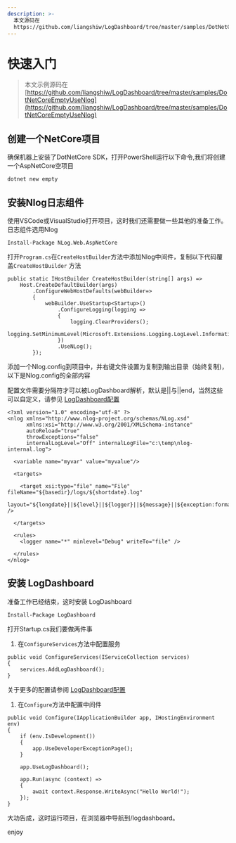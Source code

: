 ```yaml
---
description: >-
  本文源码在
  https://github.com/liangshiw/LogDashboard/tree/master/samples/DotNetCoreEmptyUseNlog
---
```


# 快速入门

> 本文示例源码在 [https://github.com/liangshiw/LogDashboard/tree/master/samples/DotNetCoreEmptyUseNlog](https://github.com/liangshiw/LogDashboard/tree/master/samples/DotNetCoreEmptyUseNlog)

## 创建一个NetCore项目

确保机器上安装了DotNetCore SDK，打开PowerShell运行以下命令,我们将创建一个AspNetCore空项目

```text
dotnet new empty
```

## 安装Nlog日志组件

使用VSCode或VisualStudio打开项目，这时我们还需要做一些其他的准备工作。日志组件选用Nlog

```text
Install-Package NLog.Web.AspNetCore
```

打开`Program.cs`在`CreateHostBuilder`方法中添加Nlog中间件，复制以下代码覆盖`CreateHostBuilder` 方法

```text
public static IHostBuilder CreateHostBuilder(string[] args) =>
    Host.CreateDefaultBuilder(args)
        .ConfigureWebHostDefaults(webBuilder=>
        {
            webBuilder.UseStartup<Startup>()
                .ConfigureLogging(logging =>
                {
                    logging.ClearProviders();
                    logging.SetMinimumLevel(Microsoft.Extensions.Logging.LogLevel.Information);
                })
                .UseNLog();
        });
```

添加一个Nlog.config到项目中，并右键文件设置为复制到输出目录（始终复制\)，以下是Nlog.config的全部内容

配置文件需要分隔符才可以被LogDashboard解析，默认是\|\|与\|\|end，当然这些可以自定义，请参见 [LogDashboard配置](logdashboard-pei-zhi.md#wen-jian-yuan-ri-zhi-fen-ge-fu)

```text
<?xml version="1.0" encoding="utf-8" ?>
<nlog xmlns="http://www.nlog-project.org/schemas/NLog.xsd"
      xmlns:xsi="http://www.w3.org/2001/XMLSchema-instance"
      autoReload="true"
      throwExceptions="false"
      internalLogLevel="Off" internalLogFile="c:\temp\nlog-internal.log">

  <variable name="myvar" value="myvalue"/>

  <targets>

    <target xsi:type="file" name="File" fileName="${basedir}/logs/${shortdate}.log"
            layout="${longdate}||${level}||${logger}||${message}||${exception:format=ToString:innerFormat=ToString:maxInnerExceptionLevel=10:separator=\r\n}||end" />

  </targets>

  <rules>
    <logger name="*" minlevel="Debug" writeTo="file" />

  </rules>
</nlog>

```

## 安装 LogDashboard

准备工作已经结束，这时安装 LogDashboard

```text
Install-Package LogDashboard
```

打开Startup.cs我们要做两件事

1. 在`ConfigureServices`方法中配置服务

```text
public void ConfigureServices(IServiceCollection services)
{
    services.AddLogDashboard();
}
```

关于更多的配置请参阅 [LogDashboard配置](logdashboard-pei-zhi.md)

1. 在`Configure`方法中配置中间件

```text
public void Configure(IApplicationBuilder app, IHostingEnvironment env)
{
    if (env.IsDevelopment())
    {
        app.UseDeveloperExceptionPage();
    }

    app.UseLogDashboard();

    app.Run(async (context) =>
    {
        await context.Response.WriteAsync("Hello World!");
    });
}
```

大功告成，这时运行项目，在浏览器中导航到/logdashboard。

enjoy



